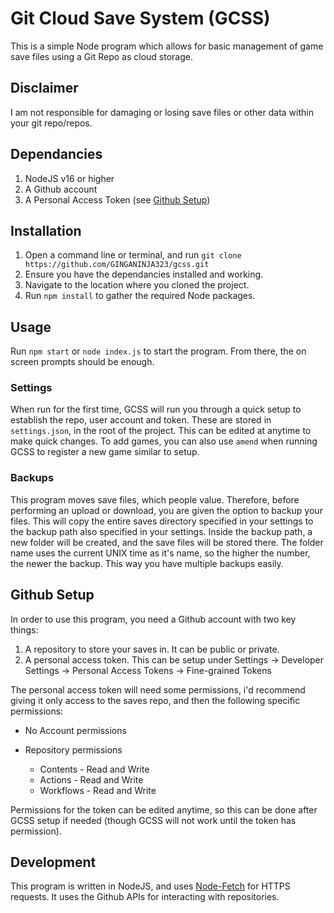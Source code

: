# Git Cloud Save System (GCSS)

This is a simple Node program which allows for basic management of game save files using a Git Repo as cloud storage.

## Disclaimer

I am not responsible for damaging or losing save files or other data within your git repo/repos.

## Dependancies

1. NodeJS v16 or higher
2. A Github account
3. A Personal Access Token (see [Github Setup](#github-setup))

## Installation

1. Open a command line or terminal, and run `git clone https://github.com/GINGANINJA323/gcss.git`
2. Ensure you have the dependancies installed and working.
3. Navigate to the location where you cloned the project.
4. Run `npm install` to gather the required Node packages.

## Usage

Run `npm start` or `node index.js` to start the program. From there, the on screen prompts should be enough.

### Settings

When run for the first time, GCSS will run you through a quick setup to establish the repo, user account and token. These are stored in `settings.json`, in the root of
the project. This can be edited at anytime to make quick changes. To add games, you can also use `amend` when running GCSS to register a new game similar to setup.

### Backups

This program moves save files, which people value. Therefore, before performing an upload or download, you are given the option
to backup your files. This will copy the entire saves directory specified in your settings to the backup path also specified in your settings.
Inside the backup path, a new folder will be created, and the save files will be stored there. The folder name uses the current UNIX time as it's name,
so the higher the number, the newer the backup. This way you have multiple backups easily.

## Github Setup

In order to use this program, you need a Github account with two key things:

1. A repository to store your saves in. It can be public or private.
2. A personal access token. This can be setup under Settings -> Developer Settings -> Personal Access Tokens -> Fine-grained Tokens

The personal access token will need some permissions, i'd recommend giving it only access to the saves repo, and then the following specific permissions:

* No Account permissions

* Repository permissions
  * Contents - Read and Write
  * Actions - Read and Write
  * Workflows - Read and Write

Permissions for the token can be edited anytime, so this can be done after GCSS setup if needed (though GCSS will not work until the token has permission).

## Development

This program is written in NodeJS, and uses [Node-Fetch](https://github.com/node-fetch/node-fetch) for HTTPS requests. It uses the Github APIs for interacting
with repositories.
